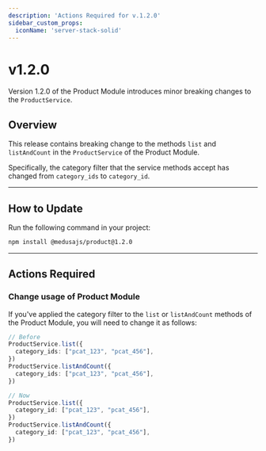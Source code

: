 ```yaml
---
description: 'Actions Required for v.1.2.0'
sidebar_custom_props:
  iconName: 'server-stack-solid'
---
```


# v1.2.0

Version 1.2.0 of the Product Module introduces minor breaking changes to the `ProductService`.

## Overview

This release contains breaking change to the methods `list` and `listAndCount` in the `ProductService` of the Product Module.

Specifically, the category filter that the service methods accept has changed from `category_ids` to `category_id`.

---

## How to Update

Run the following command in your project:

```bash npm2yarn
npm install @medusajs/product@1.2.0
```

---

## Actions Required

### Change usage of Product Module

If you've applied the category filter to the `list` or `listAndCount` methods of the Product Module, you will need to change it as follows:

```ts
// Before
ProductService.list({ 
  category_ids: ["pcat_123", "pcat_456"], 
})
ProductService.listAndCount({ 
  category_ids: ["pcat_123", "pcat_456"], 
})

// Now
ProductService.list({ 
  category_id: ["pcat_123", "pcat_456"], 
})
ProductService.listAndCount({ 
  category_id: ["pcat_123", "pcat_456"], 
})
```
